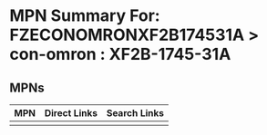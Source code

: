 



# MPN Summary For: FZECONOMRONXF2B174531A > con-omron : XF2B-1745-31A

## MPNs
  

|MPN|Direct Links|Search Links|
| :--- | :--- | :--- |
||||
